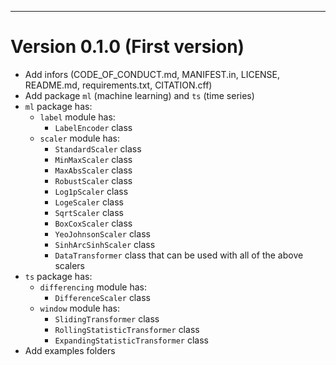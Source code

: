 

---------------------------------------------------------------------

# Version 0.1.0 (First version)

+ Add infors (CODE_OF_CONDUCT.md, MANIFEST.in, LICENSE, README.md, requirements.txt, CITATION.cff)
+ Add package `ml` (machine learning) and `ts` (time series)
+ `ml` package has:
  + `label` module has:
    + `LabelEncoder` class
  + `scaler` module has:
    + `StandardScaler` class
    + `MinMaxScaler` class
    + `MaxAbsScaler` class
    + `RobustScaler` class
    + `Log1pScaler` class
    + `LogeScaler` class
    + `SqrtScaler` class
    + `BoxCoxScaler` class
    + `YeoJohnsonScaler` class
    + `SinhArcSinhScaler` class
    + `DataTransformer` class that can be used with all of the above scalers
+ `ts` package has:
  + `differencing` module has:
    + `DifferenceScaler` class
  + `window` module has:
    + `SlidingTransformer` class
    + `RollingStatisticTransformer` class
    + `ExpandingStatisticTransformer` class
+ Add examples folders
